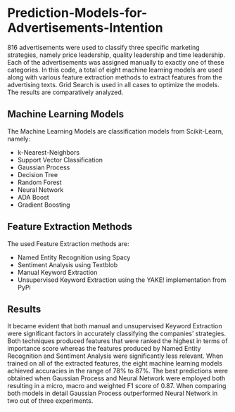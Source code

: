 # Prediction-Models-for-Advertisements-Intention
816 advertisements were used to classify three specific marketing strategies, namely price leadership, quality leadership and time leadership. Each of the advertisements was assigned manually to exactly one of these categories. In this code, a total of eight machine learning models are used along with various feature extraction methods to extract features from the advertising texts. Grid Search is used in all cases to optimize the models. The results are comparatively analyzed.

## Machine Learning Models
The Machine Learning Models are classification models from Scikit-Learn, namely:
* k-Nearest-Neighbors
* Support Vector Classification
* Gaussian Process
* Decision Tree
* Random Forest
* Neural Network
* ADA Boost
* Gradient Boosting

## Feature Extraction Methods
The used Feature Extraction methods are:
* Named Entity Recognition using Spacy
* Sentiment Analysis using Textblob
* Manual Keyword Extraction
* Unsupervised Keyword Extraction using the YAKE! implementation from PyPi

## Results
It became evident that both manual and unsupervised Keyword Extraction were significant factors in accurately classifying the companies’ strategies. Both techniques produced features that were ranked the highest in terms of importance score whereas the features produced by Named Entity Recognition and Sentiment Analysis were significantly less relevant. When trained on all of the extracted features, the eight machine learning models achieved accuracies in the range of 78% to 87%. The best predictions were obtained when Gaussian Process and Neural Network were employed both resulting in a micro, macro and weighted F1 score of 0.87. When comparing both models in detail Gaussian Process outperformed Neural Network in two out of three experiments.
